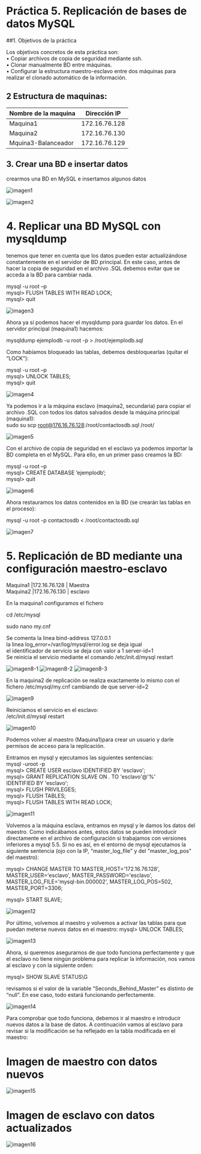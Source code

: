 # Práctica 5. Replicación de bases de datos MySQL

##1. Objetivos de la práctica

Los objetivos concretos de esta práctica son:  
• Copiar archivos de copia de seguridad mediante ssh.  
• Clonar manualmente BD entre máquinas.  
• Configurar la estructura maestro-esclavo entre dos máquinas para realizar el
clonado automático de la información.

## 2 Estructura de  maquinas:

Nombre de la maquina | Dirección IP
-----------| -------------
Maquina1 |172.16.76.128
Maquina2 |172.16.76.130
Mquina3-Balanceador |172.16.76.129

## 3. Crear una BD e insertar datos

 crearmos una BD en MySQL e insertamos algunos datos

![imagen1](https://github.com/moulayrchid/swap1516/blob/master/practica5/imagen1.png)

![imagen2](https://github.com/moulayrchid/swap1516/blob/master/practica5/imagen2.png)


# 4. Replicar una BD MySQL con mysqldump
 tenemos que tener en cuenta que los datos pueden estar actualizándose constantemente en el servidor de BD principal. En este caso,
antes de hacer la copia de seguridad en el archivo .SQL debemos evitar que se acceda a la BD para cambiar nada.

mysql -u root –p  
mysql> FLUSH TABLES WITH READ LOCK;  
mysql> quit  

![imagen3](https://github.com/moulayrchid/swap1516/blob/master/practica5/imagen3.png)

Ahora ya sí podemos hacer el mysqldump para guardar los datos. En el servidor principal (maquina1) hacemos:  

mysqldump ejemplodb -u root -p > /root/ejemplodb.sql

Como habíamos bloqueado las tablas, debemos desbloquearlas (quitar el “LOCK”):  

mysql -u root –p  
mysql> UNLOCK TABLES;  
mysql> quit  

![imagen4](https://github.com/moulayrchid/swap1516/blob/master/practica5/imagen4.png)

Ya podemos ir a la máquina esclavo (maquina2, secundaria) para copiar el archivo
.SQL con todos los datos salvados desde la máquina principal (maquina1):  
sudo su
scp root@176.16.76.128:/root/contactosdb.sql /root/

![imagen5](https://github.com/moulayrchid/swap1516/blob/master/practica5/imagen5.png)

Con el archivo de copia de seguridad en el esclavo ya podemos importar la BD completa en el MySQL. Para ello, en un primer paso creamos la BD:  

mysql -u root –p  
mysql> CREATE DATABASE ‘ejemplodb’;  
mysql> quit  

![imagen6](https://github.com/moulayrchid/swap1516/blob/master/practica5/imagen6.png)

Ahora restauramos los datos contenidos en la BD (se crearán las tablas en el proceso):  

mysql -u root -p contactosdb < /root/contactosdb.sql

![imagen7](https://github.com/moulayrchid/swap1516/blob/master/practica5/imagen7.png)


# 5. Replicación de BD mediante una configuración maestro-esclavo

Maquina1 |172.16.76.128 | Maestra  
Maquina2 |172.16.76.130 | esclavo  

En la maquina1 configuramos el fichero  

cd /etc/mysql

sudo nano my.cnf

Se comenta la linea bind-address 127.0.0.1  
 la linea log_error=/var/log/mysql/error.log se deja igual  
 el identificador de servicio se deja con valor a 1 server-id=1  
Se reinicia el servicio mediante el comando /etc/init.d/mysql restart  

![imagen8-1](https://github.com/moulayrchid/swap1516/blob/master/practica5/imagen8-1.png)
![imagen8-2](https://github.com/moulayrchid/swap1516/blob/master/practica5/imagen8-2.png)
![imagen8-3](https://github.com/moulayrchid/swap1516/blob/master/practica5/imagen8-3.png)

En la maquina2 de replicación se realiza exactamente lo mismo con el fichero /etc/mysql/my.cnf cambiando de que server-id=2

![imagen9](https://github.com/moulayrchid/swap1516/blob/master/practica5/imagen9.png)

Reiniciamos el servicio en el esclavo:  
/etc/init.d/mysql restart  

![imagen10](https://github.com/moulayrchid/swap1516/blob/master/practica5/imagen10.png)


Podemos volver al maestro (Maquina1)para crear un usuario y darle permisos de acceso para la replicación.

Entramos en mysql y ejecutamos las siguientes sentencias:  
mysql -uroot -p  
mysql> CREATE USER esclavo IDENTIFIED BY 'esclavo';  
mysql> GRANT REPLICATION SLAVE ON *.* TO 'esclavo'@'%'  
IDENTIFIED BY 'esclavo';  
mysql> FLUSH PRIVILEGES;  
mysql> FLUSH TABLES;  
mysql> FLUSH TABLES WITH READ LOCK;  

![imagen11](https://github.com/moulayrchid/swap1516/blob/master/practica5/imagen11.png)

Volvemos a la máquina esclava, entramos en mysql y le damos los datos del maestro.
Como indicábamos antes, estos datos se pueden introducir directamente en el archivo
de configuración si trabajamos con versiones inferiores a mysql 5.5. Si no es así, en el
entorno de mysql ejecutamos la siguiente sentencia (ojo con la IP, "master_log_file" y
del "master_log_pos" del maestro):  

mysql> CHANGE MASTER TO MASTER_HOST='172.16.76.128',  
MASTER_USER='esclavo', MASTER_PASSWORD='esclavo',  
MASTER_LOG_FILE='mysql-bin.000002', MASTER_LOG_POS=502,  
MASTER_PORT=3306;  

mysql> START SLAVE;  

![imagen12](https://github.com/moulayrchid/swap1516/blob/master/practica5/imagen12.png)

Por último, volvemos al maestro y volvemos a activar las tablas para que puedan meterse nuevos datos en el maestro:
mysql> UNLOCK TABLES;  

![imagen13](https://github.com/moulayrchid/swap1516/blob/master/practica5/imagen13.png)

Ahora, si queremos asegurarnos de que todo funciona perfectamente y que el esclavo no tiene ningún problema para replicar la información, nos vamos al esclavo y con la siguiente orden:  

mysql> SHOW SLAVE STATUS\G  

revisamos si el valor de la variable “Seconds_Behind_Master” es distinto de “null”. En
ese caso, todo estará funcionando perfectamente.

![imagen14](https://github.com/moulayrchid/swap1516/blob/master/practica5/imagen14.png)


Para comprobar que todo funciona, debemos ir al maestro e introducir nuevos datos a la base de datos. A continuación vamos al esclavo para revisar si la modificación se ha reflejado en la tabla modificada en el maestro:

# Imagen de maestro con datos nuevos

![imagen15](https://github.com/moulayrchid/swap1516/blob/master/practica5/imagen15.png)

# Imagen de esclavo con datos actualizados

![imagen16](https://github.com/moulayrchid/swap1516/blob/master/practica5/imagen16.png)





















